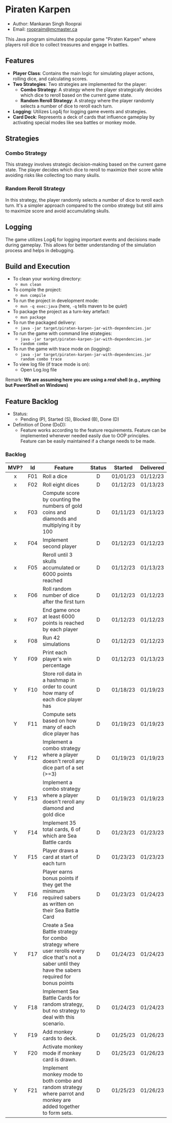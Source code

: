 # Piraten Karpen

- Author: Mankaran Singh Rooprai
- Email: roopraim@mcmaster.ca

This Java program simulates the popular game "Piraten Karpen" where players roll dice to collect treasures and engage in battles.

## Features

- **Player Class**: Contains the main logic for simulating player actions, rolling dice, and calculating scores.
- **Two Strategies**: Two strategies are implemented for the player:
  - **Combo Strategy**: A strategy where the player strategically decides which dice to reroll based on the current game state.
  - **Random Reroll Strategy**: A strategy where the player randomly selects a number of dice to reroll each turn.
- **Logging**: Utilizes Log4j for logging game events and strategies.
- **Card Deck**: Represents a deck of cards that influence gameplay by activating special modes like sea battles or monkey mode.

## Strategies

### Combo Strategy

This strategy involves strategic decision-making based on the current game state. The player decides which dice to reroll to maximize their score while avoiding risks like collecting too many skulls.

### Random Reroll Strategy

In this strategy, the player randomly selects a number of dice to reroll each turn. It's a simpler approach compared to the combo strategy but still aims to maximize score and avoid accumulating skulls.

## Logging

The game utilizes Log4j for logging important events and decisions made during gameplay. This allows for better understanding of the simulation process and helps in debugging.

## Build and Execution

- To clean your working directory:
  - `mvn clean`
- To compile the project:
  - `mvn compile`
- To run the project in development mode:
  - `mvn -q exec:java` (here, `-q` tells maven to be _quiet_)
- To package the project as a turn-key artefact:
  - `mvn package`
- To run the packaged delivery:
  - `java -jar target/piraten-karpen-jar-with-dependencies.jar`
- To run the game with command line strategies:
  - `java -jar target/piraten-karpen-jar-with-dependencies.jar random combo`
- To run the game with trace mode on (logging):
  - `java -jar target/piraten-karpen-jar-with-dependencies.jar random combo trace`
- To view log file (if trace mode is on):
  - Open Log.log file

Remark: **We are assuming here you are using a _real_ shell (e.g., anything but PowerShell on Windows)**

## Feature Backlog

- Status:
  - Pending (P), Started (S), Blocked (B), Done (D)
- Definition of Done (DoD):
  - Feature works according to the feature requirements. Feature can be implemented whenever needed easily due to OOP principles. Feature can be easily maintained if a change needs to be made.

### Backlog

| MVP? | Id  | Feature                                                                                                                                               | Status | Started  | Delivered |
| :--: | :-: | ----------------------------------------------------------------------------------------------------------------------------------------------------- | :----: | :------: | :-------: |
|  x   | F01 | Roll a dice                                                                                                                                           |   D    | 01/01/23 | 01/12/23  |
|  x   | F02 | Roll eight dices                                                                                                                                      |   D    | 01/12/23 | 01/13/23  |
|  x   | F03 | Compute score by counting the numbers of gold coins and diamonds and multiplying it by 100                                                            |   D    | 01/11/23 | 01/13/23  |
|  x   | F04 | Implement second player                                                                                                                               |   D    | 01/12/23 | 01/12/23  |
|  x   | F05 | Reroll until 3 skulls accumulated or 6000 points reached                                                                                              |   D    | 01/12/23 | 01/13/23  |
|  x   | F06 | Roll random number of dice after the first turn                                                                                                       |   D    | 01/12/23 | 01/12/23  |
|  x   | F07 | End game once at least 6000 points is reached by each player                                                                                          |   D    | 01/12/23 | 01/12/23  |
|  x   | F08 | Run 42 simulations                                                                                                                                    |   D    | 01/12/23 | 01/12/23  |
|  Y   | F09 | Print each player's win percentage                                                                                                                    |   D    | 01/12/23 | 01/13/23  |
|  Y   | F10 | Store roll data in a hashmap in order to count how many of each dice player has                                                                       |   D    | 01/18/23 | 01/19/23  |
|  Y   | F11 | Compute sets based on how many of each dice player has                                                                                                |   D    | 01/19/23 | 01/19/23  |
|  Y   | F12 | Implement a combo strategy where a player doesn't reroll any dice part of a set (>=3)                                                                 |   D    | 01/19/23 | 01/19/23  |
|  Y   | F13 | Implement a combo strategy where a player doesn't reroll any diamond and gold dice                                                                    |   D    | 01/19/23 | 01/19/23  |
|  Y   | F14 | Implement 35 total cards, 6 of which are Sea Battle cards                                                                                             |   D    | 01/23/23 | 01/23/23  |
|  Y   | F15 | Player draws a card at start of each turn                                                                                                             |   D    | 01/23/23 | 01/23/23  |
|  Y   | F16 | Player earns bonus points if they get the minimum required sabers as written on their Sea Battle Card                                                 |   D    | 01/23/23 | 01/24/23  |
|  Y   | F17 | Create a Sea Battle strategy for combo strategy where user rerolls every dice that's not a saber until they have the sabers required for bonus points |   D    | 01/24/23 | 01/24/23  |
|  Y   | F18 | Implement Sea Battle Cards for random strategy, but no strategy to deal with this scenario.                                                           |   D    | 01/24/23 | 01/24/23  |
|  Y   | F19 | Add monkey cards to deck.                                                                                                                             |   D    | 01/25/23 | 01/26/23  |
|  Y   | F20 | Activate monkey mode if monkey card is drawn.                                                                                                         |   D    | 01/25/23 | 01/26/23  |
|  Y   | F21 | Implement monkey mode to both combo and random strategy where parrot and monkey are added together to form sets.                                      |   D    | 01/25/23 | 01/26/23  |
